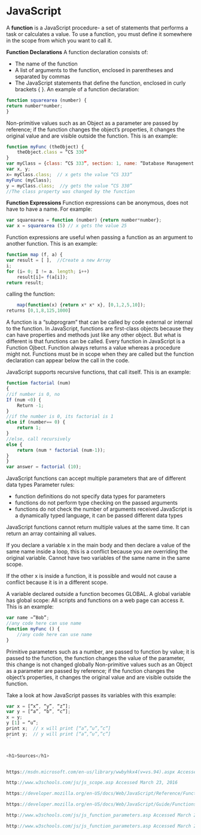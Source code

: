 <h1>JavaScript</h1>

A <b>function</b> is a JavaScript procedure- a set of statements that performs a task or calculates a value. To use a function, you must define it somewhere in the scope from which you want to call it. 

<b>Function Declarations</b>
A function declaration consists of:
-	The name of the function
-	A list of arguments to the function, enclosed in parentheses and separated by commas
-	The JavaScript statements that define the function, enclosed in curly brackets { }.
An example of a function declaration:

```JavaScript
function squarearea (number) {
return number*number;
}
```

Non-primitive values such as an Object as a parameter are passed by reference; if the function changes the object’s properties, it changes the original value and are visible outside the function. This is an example:

```JavaScript
function myFunc (theObject) {
	theObject.class = “CS 330”
}
var myClass = {class: “CS 333”, section: 1, name: “Database Management Systems”};
var x, y;
x= myClass.class;  // x gets the value “CS 333”
myFunc (myClass);
y = myClass.class;  //y gets the value “CS 330” 
//The class property was changed by the function

```

<b>Function Expressions</b>
Function expressions can be anonymous, does not have to have a name. For example:
```JavaScript
var squarearea = function (number) {return number*number};
var x = squarearea (5) // x gets the value 25
```

Function expressions are useful when passing a function as an argument to another function. This is an example:

```JavaScript
function map (f, a) {
var result = [ ],  //Create a new Array
i;
for (i= 0; I != a. length; i++)
	result[i]= f(a[i]);
return result;
```

calling the function:

```JavaScript
	map(function(x) {return x* x* x}, [0,1,2,5,10]);
returns [0,1,8,125,1000]
```

A function is a “subprogram” that can be called by code external or internal to the function. In JavaScript, functions are first-class objects because they can have properties and methods just like any other object. But what is different is that functions can be called. Every function in JavaScript is a Function Ojbect. Function always returns a value whereas a procedure might not.
Functions must be in scope when they are called but the function declaration can appear below the call in the code.

JavaScript supports recursive functions, that call itself. 
This is an example:

```JavaScript
function factorial (num) 
{ 
//if number is 0, no
If (num <0) {
	Return -1;
}
//if the number is 0, its factorial is 1
else if (number== 0) {
	return 1;
}
//else, call recursively 
else {
	return (num * factorial (num-1));
}
}
var answer = factorial (10);
```

JavaScript functions can accept multiple parameters that are of different data types 
Parameter rules:
-	function definitions do not specify data types for parameters
-	functions do not perform type checking on the passed arguments
-	functions do not check the number of arguments received 
JavaScript is a dynamically typed language, it can be passed different data types 

JavaScript functions cannot return multiple values at the same time. It can return an array containing all values. 

If you declare a variable x in the main body and then declare a value of the same name inside a loop, this is a conflict because you are overriding the original variable. Cannot have two variables of the same name in the same scope.

If the other x is inside a function, it is possible and would not cause a conflict because it is in a different scope.

A variable declared outside a function becomes GLOBAL. A global variable has global scope: All scripts and functions on a web page can access it. This is an example:
```JavaScript
var name =”Bob”;
//any code here can use name
function myFunc () {
	//any code here can use name 
} 
```


Primitive parameters such as a number, are passed to function by value; it is passed to the function, the function changes the value of the parameter, this change is not changed globally
Non-primitive values such as an Object as a parameter are passed by reference; if the function changes the object’s properties, it changes the original value and are visible outside the function.


Take a look at how JavaScript passes its variables with this example:

``` JavaScript
var x = [“x”, “y”, “z”];
var y = [“a”, “b”, “c”];
x = y;
y [1] = “u”;
print x;  // x will print [“a”,”u”,”c”]
print y;  // y will print [“a”,”u”,”c”]
``


<h1>Sources</h1>


https://msdn.microsoft.com/en-us/library/wwbyhkx4(v=vs.94).aspx Accessed March 23, 2016 

http://www.w3schools.com/js/js_scope.asp Accessed March 23, 2016

https://developer.mozilla.org/en-US/docs/Web/JavaScript/Reference/Functions Accessed March 23, 2016

https://developer.mozilla.org/en-US/docs/Web/JavaScript/Guide/Functions Accessed March 23, 2016

http://www.w3schools.com/js/js_function_parameters.asp Accessed March 23, 2016

http://www.w3schools.com/js/js_function_parameters.asp Accessed March 23, 2016

